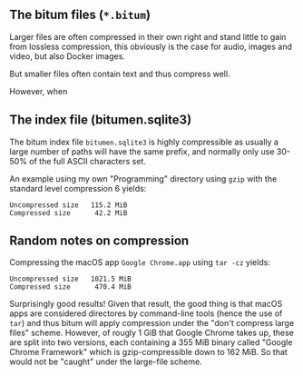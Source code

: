 The bitum files (`*.bitum`)
---------------------------

Larger files are often compressed in their own right and stand little to gain from 
lossless compression, this obviously is the case for audio, images and video, but also
Docker images.

But smaller files often contain text and thus compress well.

However, when

The index file (bitumen.sqlite3)
--------------------------------
The bitum index file `bitumen.sqlite3` is highly compressible as usually a large
number of paths will have the same prefix, and normally only use 30-50% of the
full ASCII characters set.

An example using my own "Programming" directory using `gzip` with the standard
level compression 6 yields:

    Uncompressed size   115.2 MiB
    Compressed size      42.2 MiB


Random notes on compression
---------------------------
Compressing the macOS app `Google Chrome.app` using `tar -cz` yields:

    Uncompressed size   1021.5 MiB
    Compressed size      470.4 MiB

Surprisingly good results!
Given that result, the good thing is that macOS apps are considered
directores by command-line tools (hence the use of `tar`) and thus
bitum will apply compression under the "don't compress large files"
scheme.
However, of rougly 1 GiB that Google Chrome takes up, these are split
into two versions, each containing a 355 MiB binary called
"Google Chrome Framework" which is gzip-compressible down to 162 MiB.
So that would not be "caught" under the large-file scheme.